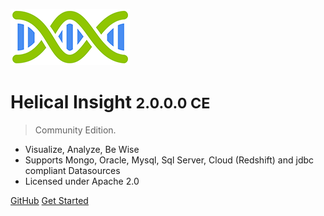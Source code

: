 ![logo](_media/logo-hi.png)

# Helical Insight <small>2.0.0.0 CE</small>

> Community Edition.

- Visualize, Analyze, Be Wise
- Supports Mongo, Oracle, Mysql, Sql Server, Cloud (Redshift) and jdbc compliant Datasources
- Licensed under Apache 2.0 


[GitHub](https://github.com/helicalinsight/helicalinsight)
[Get Started](#helical-insight)